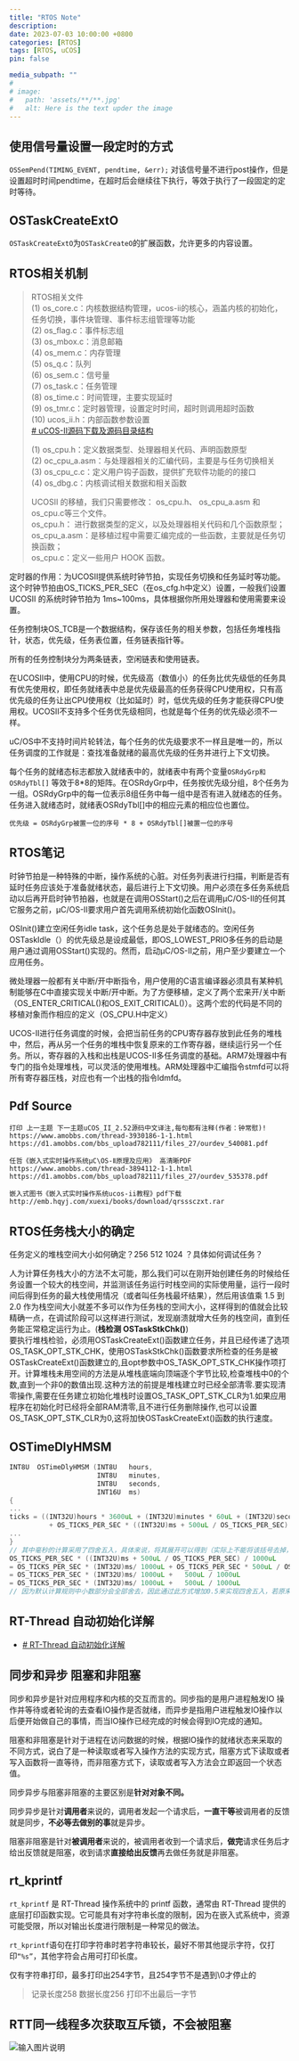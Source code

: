 ```yaml
---
title: "RTOS Note"
description: 
date: 2023-07-03 10:00:00 +0800
categories: [RTOS]
tags: [RTOS, uCOS]
pin: false

media_subpath: ""
#
# image:
#   path: 'assets/**/**.jpg'
#   alt: Here is the text upder the image
---
```


## 使用信号量设置一段定时的方式
`OSSemPend(TIMING_EVENT, pendtime, &err);`
对该信号量不进行post操作，但是设置超时时间pendtime，在超时后会继续往下执行，等效于执行了一段固定的定时等待。

## OSTaskCreateExtO
`OSTaskCreateExtO`为`OSTaskCreateO`的扩展函数，允许更多的内容设置。

## **RTOS相关机制**

> RTOS相关文件  
> (1) os_core.c：内核数据结构管理，ucos-ii的核心，涵盖内核的初始化，任务切换，事件块管理、事件标志组管理等功能  
(2) os_flag.c：事件标志组  
(3) os_mbox.c：消息邮箱  
(4) os_mem.c：内存管理  
(5) os_q.c：队列  
(6) os_sem.c：信号量  
(7) os_task.c：任务管理  
(8) os_time.c：时间管理，主要实现延时  
(9) os_tmr.c：定时器管理，设置定时时间，超时则调用超时函数  
(10) ucos_ii.h：内部函数参数设置  
>[# uCOS-II源码下载及源码目录结构](https://blog.csdn.net/qq_29344757/article/details/77096149)
> 
>(1) os_cpu.h：定义数据类型、处理器相关代码、声明函数原型  
(2) oc_cpu_a.asm：与处理器相关的汇编代码，主要是与任务切换相关  
(3) os_cpu_c.c：定义用户钩子函数，提供扩充软件功能的的接口  
(4) os_dbg.c：内核调试相关数据和相关函数  
>
> UCOSII 的移植，我们只需要修改： os_cpu.h、 os_cpu_a.asm 和 os_cpu.c等三个文件。  
os_cpu.h： 进行数据类型的定义，以及处理器相关代码和几个函数原型；  
os_cpu_a.asm：是移植过程中需要汇编完成的一些函数，主要就是任务切换函数；  
os_cpu.c：定义一些用户 HOOK 函数。  

定时器的作用：为UCOSII提供系统时钟节拍，实现任务切换和任务延时等功能。这个时钟节拍由OS_TICKS_PER_SEC（在os_cfg.h中定义）设置，一般我们设置UCOSII 的系统时钟节拍为 1ms~100ms，具体根据你所用处理器和使用需要来设置。  

任务控制块OS_TCB是一个数据结构，保存该任务的相关参数，包括任务堆栈指针，状态，优先级，任务表位置，任务链表指针等。  

所有的任务控制块分为两条链表，空闲链表和使用链表。  

在UCOSII中，使用CPU的时候，优先级高（数值小）的任务比优先级低的任务具有优先使用权，即任务就绪表中总是优先级最高的任务获得CPU使用权，只有高优先级的任务让出CPU使用权（比如延时）时，低优先级的任务才能获得CPU使用权。UCOSII不支持多个任务优先级相同，也就是每个任务的优先级必须不一样。  

uC/OS中不支持时间片轮转法，每个任务的优先级要求不一样且是唯一的，所以任务调度的工作就是：查找准备就绪的最高优先级的任务并进行上下文切换。  

每个任务的就绪态标志都放入就绪表中的，就绪表中有两个变量`OSRdyGrp和OSRdyTbl[]` 等效于8*8的矩阵。在OSRdyGrp中，任务按优先级分组，8个任务为一组。OSRdyGrp中的每一位表示8组任务中每一组中是否有进入就绪态的任务。任务进入就绪态时，就绪表OSRdyTbl[]中的相应元素的相应位也置位。  
```
优先级 = OSRdyGrp被置一位的序号 * 8 + OSRdyTbl[]被置一位的序号
```

## **RTOS笔记**  
时钟节拍是一种特殊的中断，操作系统的心脏。对任务列表进行扫描，判断是否有延时任务应该处于准备就绪状态，最后进行上下文切换。用户必须在多任务系统启动以后再开启时钟节拍器，也就是在调用OSStart()之后在调用μC/OS-Ⅱ的任何其它服务之前，μC/OS-Ⅱ要求用户首先调用系统初始化函数OSInit()。

OSInit()建立空闲任务idle task，这个任务总是处于就绪态的。空闲任务OSTaskIdle（）的优先级总是设成最低，即OS_LOWEST_PRIO多任务的启动是用户通过调用OSStart()实现的。然而，启动μC/OS-Ⅱ之前，用户至少要建立一个应用任务。

微处理器一般都有关中断/开中断指令，用户使用的C语言编译器必须具有某种机制能够在C中直接实现关中断/开中断。为了方便移植，定义了两个宏来开/关中断（OS_ENTER_CRITICAL()和OS_EXIT_CRITICAL()）。这两个宏的代码是不同的移植对象而作相应的定义（OS_CPU.H中定义）  

UCOS-II进行任务调度的时候，会把当前任务的CPU寄存器存放到此任务的堆栈中，然后，再从另一个任务的堆栈中恢复原来的工作寄存器，继续运行另一个任务。所以，寄存器的入栈和出栈是UCOS-II多任务调度的基础。ARM7处理器中有专门的指令处理堆栈，可以灵活的使用堆栈。ARM处理器中汇编指令stmfd可以将所有寄存器压栈，对应也有一个出栈的指令ldmfd。  

## Pdf Source
```
打印 上一主题 下一主题uCOS_II_2.52源码中文译注,每句都有注释(作者：钟常慰)!
https://www.amobbs.com/thread-3930186-1-1.html
https://d1.amobbs.com/bbs_upload782111/files_27/ourdev_540081.pdf

任哲《嵌入式实时操作系统μC\OS-Ⅱ原理及应用》 高清晰PDF
https://www.amobbs.com/thread-3894112-1-1.html
https://d1.amobbs.com/bbs_upload782111/files_27/ourdev_535378.pdf

嵌入式图书《嵌入式实时操作系统ucos-ii教程》pdf下载
http://emb.hqyj.com/xuexi/books/download/qrsssczxt.rar
```


## **RTOS任务栈大小的确定**  
任务定义的堆栈空间大小如何确定？256 512 1024 ？具体如何调试任务？  

人为计算任务栈大小的方法不太可能，那么我们可以在刚开始创建任务的时候给任务设置一个较大的栈空间，并监测该任务运行时栈空间的实际使用量，运行一段时间后得到任务的最大栈使用情况（或者叫任务栈最坏结果），然后用该值乘 1.5 到 2.0 作为栈空间大小就差不多可以作为任务栈的空间大小，这样得到的值就会比较精确一点，在调试阶段可以这样进行测试，发现崩溃就增大任务的栈空间，直到任务能正常稳定运行为止。(**栈检测 OSTaskStkChk()**)  
要执行堆栈检验，必须用OSTaskCreateExt()函数建立任务，并且已经传递了选项OS_TASK_OPT_STK_CHK，使用OSTaskStkChk()函数要求所检查的任务是被OSTaskCreateExt()函数建立的,且opt参数中OS_TASK_OPT_STK_CHK操作项打开。计算堆栈未用空间的方法是从堆栈底端向顶端逐个字节比较,检查堆栈中0的个数,直到一个非0的数值出现.这种方法的前提是堆栈建立时已经全部清零.要实现清零操作,需要在任务建立初始化堆栈时设置OS_TASK_OPT_STK_CLR为1.如果应用程序在初始化时已经将全部RAM清零,且不进行任务删除操作,也可以设置OS_TASK_OPT_STK_CLR为0,这将加快OSTaskCreateExt()函数的执行速度。 

## **OSTimeDlyHMSM**  
```c
INT8U  OSTimeDlyHMSM (INT8U   hours,
                      INT8U   minutes,
                      INT8U   seconds,
                      INT16U  ms)
{
...
ticks = ((INT32U)hours * 3600uL + (INT32U)minutes * 60uL + (INT32U)seconds) * OS_TICKS_PER_SEC
          + OS_TICKS_PER_SEC * ((INT32U)ms + 500uL / OS_TICKS_PER_SEC) / 1000uL;
...
}
// 其中毫秒的计算采用了四舍五入，具体来说，将其展开可以得到（实际上不能将该括号去掉，此处只是为了便于理解）
OS_TICKS_PER_SEC * ((INT32U)ms + 500uL / OS_TICKS_PER_SEC) / 1000uL
= OS_TICKS_PER_SEC * (INT32U)ms/ 1000uL + OS_TICKS_PER_SEC * 500uL / OS_TICKS_PER_SEC / 1000uL 
= OS_TICKS_PER_SEC * (INT32U)ms/ 1000uL +   500uL / 1000uL 
= OS_TICKS_PER_SEC * (INT32U)ms/ 1000uL +   500uL / 1000uL 
// 因为默认计算规则中小数部分会全部舍去，因此通过此方式增加0.5来实现四舍五入，若原来小数部分已经大于0.5，则会帮助其进位，若小于0.5，即使再加0.5最后也会被舍去
```

## RT-Thread 自动初始化详解
- [# RT-Thread 自动初始化详解](https://blog.csdn.net/yang1111111112/article/details/93982354)

## 同步和异步 阻塞和非阻塞
同步和异步是针对应用程序和内核的交互而言的。同步指的是用户进程触发IO 操作并等待或者轮询的去查看IO操作是否就绪，而异步是指用户进程触发IO操作以后便开始做自己的事情，而当IO操作已经完成的时候会得到IO完成的通知。

阻塞和非阻塞是针对于进程在访问数据的时候，根据IO操作的就绪状态来采取的不同方式，说白了是一种读取或者写入操作方法的实现方式，阻塞方式下读取或者写入函数将一直等待，而非阻塞方式下，读取或者写入方法会立即返回一个状态值。

同步异步与阻塞非阻塞的主要区别是**针对对象不同。**

同步异步是针对**调用者**来说的，调用者发起一个请求后，**一直干等**被调用者的反馈就是同步，**不必等去做别的事**就是异步。

阻塞非阻塞是针对**被调用者**来说的，被调用者收到一个请求后，**做完**请求任务后才给出反馈就是阻塞，收到请求**直接给出反馈**再去做任务就是非阻塞。

## rt_kprintf 
`rt_kprintf` 是 RT-Thread 操作系统中的 printf 函数，通常由 RT-Thread 提供的底层打印函数实现。它可能具有对字符串长度的限制，因为在嵌入式系统中，资源可能受限，所以对输出长度进行限制是一种常见的做法。

`rt_kprintf`语句在打印字符串时若字符串较长，最好不带其他提示字符，仅打印`“%s”`，其他字符会占用可打印长度。

仅有字符串打印，最多打印出254字节，且254字节不是遇到\0才停止的  
>记录长度258 数据长度256 打印不出最后一字节  

## RTT同一线程多次获取互斥锁，不会被阻塞
![输入图片说明](/imgs/rtos-note/2024-09-29/wH0TA1fHOABd8148.png)
